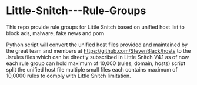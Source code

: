 # Little-Snitch---Rule-Groups
This repo provide rule groups for Little Snitch based on unified host list to block ads, malware, fake news and porn

Python script will convert the unified host files provided and maintained by the great team and members at https://github.com/StevenBlack/hosts to the .lsrules files which can be directly subscribed in Little Snitch V4.1
as of now each rule group can hold maximum of 10,000 (rules, domain, hosts) script split the unified host file multiple small files each contains maximum of 10,0000 rules to comply with Little Snitch limitation.

